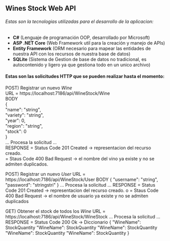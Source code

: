 ## Wines Stock Web API
 
###### Estas son la tecnologias utilizadas para el desarrollo de la aplicacion:
- **C#** (Lenguaje de programación OOP, desarrollado por Microsoft)
- **ASP .NET Core** (Web Framework util para la creación y manejo de APIs)
- **Entity Framework** (ORM necesario para mapear las  entidades de nuestra API con los recursos de nuestra base de datos)
- **SQLite** (Sistema de Gestion de base de datos no tradicional, es autocontenido y ligero ya que gestiona todo en un unico archivo)

#### Estas son las solicitudes HTTP que se pueden realizar hasta el momento:
POST) Registrar un nuevo *Wine*  
  URL = https://localhost:7186/api/WineStock/Wine  
  BODY    
  {  
    "name": "string",  
    "variety": "string",  
    "year": 0,  
    "region": "string",  
    "stock": 0  
  }  
  ... Procesa la solicitud ...  
  RESPONSE = Status Code 201 Created -> representacion del recurso creado.  
           = Staus Code 400 Bad Request -> el nombre del vino ya existe y no se admiten duplicados.  
  
POST) Registrar un nuevo *User*
  URL = https://localhost:7186/api/WineStock/User
  BODY 
  {
    "username": "string",
    "password": "stringstri"
  }
  ... Procesa la solicitud ...
  RESPONSE = Status Code 201 Created -> representacion del recurso creado.
                                        o
           = Staus Code 400 Bad Request -> el nombre de usuario ya existe y no se admiten duplicados

GET) Obtener el stock de todos los *Wine*
  URL = https://localhost:7186/api/WineStock/WineStock
  ... Procesa la solicitud ...
  RESPONSE = Status Code 200 Ok -> Diccionario {
                                                  "WineName": StockQuantity
                                                  "WineName": StockQuantity
                                                  "WineName": StockQuantity
                                                  "WineName": StockQuantity
                                                  "WineName": StockQuantity
                                               }

